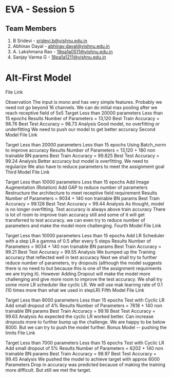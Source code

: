 # EVA - Session 5



## Team Members
1. B Sridevi  - sridevi.b@vishnu.edu.in
2. Abhinav Dayal - abhinav.dayal@vishnu.edu.in
3. A. Lakshmana Rao - 18pa1a0511@vishnu.edu.in
3. Sanjay Varma G - 18pa1a1211@vishnu.edu.in

Alt-First Model 
===
File Link

Observation
The input is mono and has very simple features. Probably we need not go beyond 16 channels.
We can do initial max pooling after we reach receptive field of 5x5
Target
Less than 20000 parameters
Less than 15 epochs
Results
Number of Parameters = 13,120
Best Train Accuracy = 98.76
Best Test Accuracy = 98.73
Analysis
Good model, no overfitting or underfitting
We need to push our model to get better accuracy
Second Model
File Link

Target
Less than 20000 parameters
Less than 15 epochs
Using Batch_norm to improve accuracy
Results
Number of Parameters = 13,120 + 180 non trainable BN params
Best Train Accuracy = 99.825
Best Test Accuracy = 99.24
Analysis
Better accuracy but model is overfitting.
We need to regularize
We also have to reduce parameters to meet the assignment goal
Third Model
File Link

Target
Less than 10000 parameters
Less than 15 epochs
Add Image Augmentation (Rotation)
Add GAP to reduce number of parameters
Restructure the architecture to meet receptive field requirement
Results
Number of Parameters = 9034 + 140 non trainable BN params
Best Train Accuracy = 99.128
Best Test Accuracy = 99.44
Analysis
As thought, model is no longer overfitting. Test accuracy is always above train accuracy
There is lot of room to improve train accuracy still and some of it will get transferred to test accuracy.
we can even try to reduce number of parameters and make the model more challenging.
Fourth Model
File Link

Target
Less than 10000 parameters
Less than 15 epochs
Add LR Scheduler with a step LR a gamma of 0.5 after every 5 steps
Results
Number of Parameters = 9034 + 140 non trainable BN params
Best Train Accuracy = 99.21
Best Test Accuracy = 99.55
Analysis
We bumped up the Training accuracy that reflected well in test accuracy
Next we shall try to further reduce number of parameters, try dropouts (although the model suggests there is no need to but because this is one of the assignment requirments we are trying it). However Adding Dropout will make the model more challenging and give more room to improve the test accuracy.
We shall try some more LR scheduler like cyclic LR. We will use mak learnng rate of 0.1 (10 times more than what we used in stepLR)
Fifth Model
File Link

Target
Less than 8000 parameters
Less than 15 epochs
Test with Cyclic LR
Add small dropout of 4%
Results
Number of Parameters = 7618 + 140 non trainable BN params
Best Train Accuracy = 99.18
Best Test Accuracy = 99.63
Analysis
As expected the cyclic LR worked better.
Can increase dropouts more to further bump up the challenge. We are happy to be below 8000. But we can try to push the model further.
Bonus Model -- pushing the limits
File Link

Target
Less than 7000 parameters
Less than 15 epochs
Test with Cyclic LR
Add small dropout of 5%
Results
Number of Parameters = 6202 + 140 non trainable BN params
Best Train Accuracy = 98.97
Best Test Accuracy = 99.45
Analysis
We pushed the model to achieve target with approx 6000 Parameters
Drop in accuracy was predicted because of making the training more difficult. But still we met the target.
